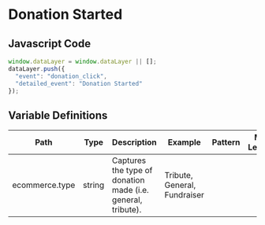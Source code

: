 # Donation Started

### 

## Javascript Code
```js
window.dataLayer = window.dataLayer || [];
dataLayer.push({
  "event": "donation_click",
  "detailed_event": "Donation Started"
});
```

## Variable Definitions

|Path|Type|Description|Example|Pattern|Min Length|Max Length|Minimum|Maximum|Multiple Of|
| --- | --- | --- | --- | --- | --- | --- | --- | --- | --- |
|ecommerce.type|string|Captures the type of donation made \(i.e. general, tribute\).|Tribute, General, Fundraiser|||||||




